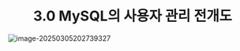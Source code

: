 <h1 align="center">3.0 MySQL의 사용자 관리 전개도</h1>

![image-20250305202739327](https://github.com/user-attachments/assets/ebfb2c6a-fb70-4f01-b5b7-e6cdfd594af0)